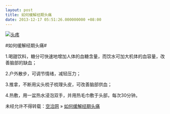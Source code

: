 ```yaml
---
layout: post
title: 如何缓解经期头痛
date: 2013-12-17 05:51:26.000000000 +08:00
---
```


[![头疼](http://kongqia.com/wp-content/uploads/2013/12/max_800_1374476898142837327-300x225.jpg)](http://kongqia.com/wp-content/uploads/2013/12/max_800_1374476898142837327.jpg)

#如何缓解经期头痛#

1.喝甜饮料，糖分可快速地增加人体的血糖含量，而饮水可加大机体的血容量，改善脑部的缺血；

2.户外散步，可调节情绪，减轻压力；

3.推拿，不断用尖头梳子梳理头皮，可改善脑部供血；

4.热敷，用一盆热水浸泡双手，并用热毛巾敷于头部，每次30分钟。

未经允许不得转载：[空洽网](http://kongqia.com) » [如何缓解经期头痛](http://kongqia.com/18259.html)


